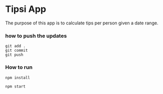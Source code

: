 # Tipsi App
The purpose of this app is to calculate tips per person given a date range.

### how to push the updates

``` 
git add .
git commit
git push
```

### How to run
`npm install`

`npm start`